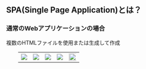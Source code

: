 ## SPA(Single Page Application)とは？

### 通常のWebアプリケーションの場合

<div style="margin-top:1em"></div>
複数のHTMLファイルを使用または生成して作成

<table style="margin-left:2em">
  <tr>
    <td>
      <img src="/markdown/img/html.png">
    </td>
    <td>
      <img src="/markdown/img/html.png">
    </td>
    <td>
      <img src="/markdown/img/html.png">
    </td>
    <td>
      <img src="/markdown/img/exchange-arrows.png">
    </td>
    <td>
      <img src="/markdown/img/server.png" height="200%" width="200%">
    </td>
  </tr>
</table>